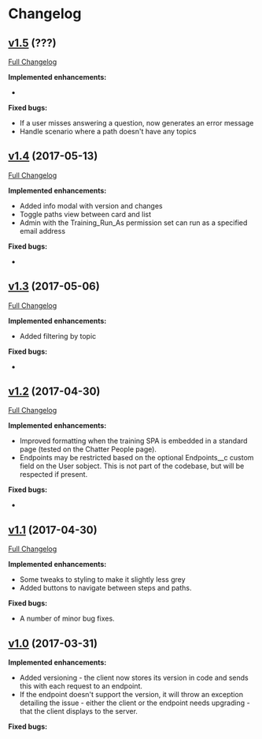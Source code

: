 # Changelog

## [v1.5](https://github.com/keirbowden/bbtrn/releases/tag/V1.5) (???)
[Full Changelog](https://github.com/keirbowden/bbtrn/compare/V1.4...V1.5)

**Implemented enhancements:**

- 

**Fixed bugs:**

- If a user misses answering a question, now generates an error message
- Handle scenario where a path doesn't have any topics

## [v1.4](https://github.com/keirbowden/bbtrn/releases/tag/V1.4) (2017-05-13)
[Full Changelog](https://github.com/keirbowden/bbtrn/compare/V1.3...V1.4)

**Implemented enhancements:**

- Added info modal with version and changes
- Toggle paths view between card and list
- Admin with the Training_Run_As permission set can run as a specified email address

**Fixed bugs:**

- 

## [v1.3](https://github.com/keirbowden/bbtrn/releases/tag/V1.3) (2017-05-06)
[Full Changelog](https://github.com/keirbowden/bbtrn/compare/V1.2...V1.3)

**Implemented enhancements:**

- Added filtering by topic

**Fixed bugs:**

- 

## [v1.2](https://github.com/keirbowden/bbtrn/releases/tag/V1.2) (2017-04-30)
[Full Changelog](https://github.com/keirbowden/bbtrn/compare/V1.1...V1.2)

**Implemented enhancements:**

- Improved formatting when the training SPA is embedded in a standard page (tested on the Chatter People page).
- Endpoints may be restricted based on the optional Endpoints__c custom field on the User sobject. This is not part of the codebase, but will be respected if present.

**Fixed bugs:**

- 

## [v1.1](https://github.com/keirbowden/bbtrn/releases/tag/V1.1) (2017-04-30)
[Full Changelog](https://github.com/keirbowden/bbtrn/compare/V1.0...V1.1)

**Implemented enhancements:**

- Some tweaks to styling to make it slightly less grey
- Added buttons to navigate between steps and paths.

**Fixed bugs:**

- A number of minor bug fixes.

## [v1.0](https://github.com/keirbowden/bbtrn/releases/tag/V1.0) (2017-03-31)

**Implemented enhancements:**

- Added versioning - the client now stores its version in code and sends this with each request to an endpoint. 
- If the endpoint doesn't support the version, it will throw an exception detailing the issue - either the client or the endpoint needs upgrading - that the client displays to the server.

**Fixed bugs:**
